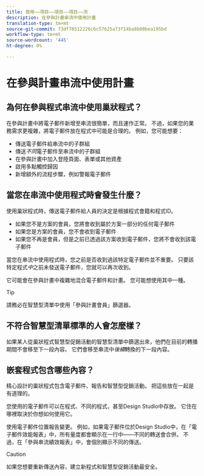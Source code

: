 ```yaml
---
title: 使用——項目——項目——項目——流
description: 在參與計畫串流中使用計畫
translation-type: tm+mt
source-git-commit: 73df78512226c6c57625a73f14ba8b00bea195bd
workflow-type: tm+mt
source-wordcount: '445'
ht-degree: 0%

---
```



# 在參與計畫串流中使用計畫

## 為何在參與程式串流中使用巢狀程式？

在參與計畫中將電子郵件新增至串流很簡單，而且運作正常。 不過，如果您的業務需求更複雜，將電子郵件放在程式中可能是合理的。 例如，您可能想要：

* 傳送電子郵件給串流中的子群組
* 傳送&#x200B;_不同_&#x200B;電子郵件至串流中的子群組
* 在參與計畫中加入登陸頁面、表單或其他資產
* 啟用多點觸控歸因
* 新增額外的流程步驟，例如警報電子郵件

## 當您在串流中使用程式時會發生什麼？

使用巢狀程式時，傳送電子郵件給人員的決定是根據程式會籍和程式ID。

* 如果您不是方案的會員，您將會收到屬於方案一部分的任何電子郵件
* 如果您是方案的會員，您不會收到電子郵件
* 如果您不再是會員，但是之前已透過該方案收到電子郵件，您將不會收到該電子郵件

當您在串流中使用程式時，您之前是否收到過該特定電子郵件並不重要。 只要該特定程式&#x200B;_中_&#x200B;之前未發送電子郵件，您就可以再次收到。

它可能會在參與計畫中複雜地混合電子郵件和計畫。 您可能想使用其中一種。

>[!TIP]
>
>請務必在智慧型清單中使用「參與計畫會員」篩選器。

## 不符合智慧型清單標準的人會怎麼樣？

如果某人從巢狀程式智慧型促銷活動的智慧型清單中篩選出來，他們在目前的轉播期間不會移至下一段內容。 它們會移至串流中&#x200B;_後續_&#x200B;轉換的下一段內容。

## 嵌套程式包含哪些內容？

精心設計的巢狀程式包含電子郵件、報告和智慧型促銷活動。 把這些放在一起是有道理的。

您使用的電子郵件可以在程式、不同的程式，甚至Design Studio中存放。 它住在哪裡取決於你想如何使用它。

使用電子郵件位置報告變更。 例如，如果電子郵件位於Design Studio中，在「電子郵件效能報表」中，所有量度都會顯示在一行中——不同的轉送會合併。 不過，在「參與串流績效報表」中，會個別顯示不同的傳送。

>[!CAUTION]
>
>如果您想要重新傳送內容，建立新程式和智慧型促銷活動最安全。
